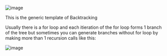 ![image](https://github.com/gregbg218/DSA/assets/72642906/c3b708f6-8567-4f5d-b3b2-e1e927db5103)




This is the generic template of Backtracking 

Usually there is a for loop and each itieration of the for loop forms 1 branch of the tree but sometimes you can generate branches without for loop by 
making more than 1 recursion calls like this:

![image](https://github.com/gregbg218/DSA/assets/72642906/2bb13e26-cb7c-45fd-9bab-4e5ebb2004dc)

